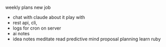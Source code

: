 weekly plans
new job
- chat with claude about it
play with [](./digital-home.md)
- rest api, cli, 
- logs for cron on server
- ai notes
- idea notes
meditate
read predictive mind
proposal planning
learn ruby



